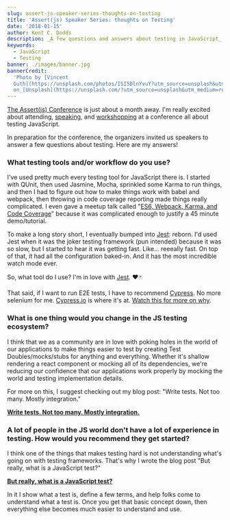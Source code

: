 ```yaml
---
slug: assert-js-speaker-series-thoughts-on-testing
title: 'Assert(js) Speaker Series: thoughts on Testing'
date: '2018-01-15'
author: Kent C. Dodds
description: _A few questions and answers about testing in JavaScript_
keywords:
  - JavaScript
  - Testing
banner: ./images/banner.jpg
bannerCredit:
  'Photo by [Vincent
  Guth](https://unsplash.com/photos/ISI5DlnYvuY?utm_source=unsplash&utm_medium=referral&utm_content=creditCopyText)
  on_[Unsplash](https://unsplash.com/?utm_source=unsplash&utm_medium=referral&utm_content=creditCopyText)'
---
```


[The Assert(js) Conference](https://www.assertjs.com/) is just about a month
away. I'm really excited about attending,
[speaking](https://www.assertjs.com/speakers), and
[workshopping](https://www.assertjs.com/training) at a conference all about
testing JavaScript.

In preparation for the conference, the organizers invited us speakers to answer
a few questions about testing. Here are my answers!

### What testing tools and/or workflow do you use?

I've used pretty much every testing tool for JavaScript there is. I started with
QUnit, then used Jasmine, Mocha, sprinkled some Karma to run things, and then I
had to figure out how to make things work with babel and webpack, then throwing
in code coverage reporting made things really complicated. I even gave a meetup
talk called
"[ES6, Webpack, Karma, and Code Coverage](https://kentcdodds.com/talks/#es6-webpack-karma-and-code-coverage)"
because it was complicated enough to justify a 45 minute demo/tutorial.

To make a long story short, I eventually bumped into
[Jest](https://facebook.github.io/jest): reborn. I'd used Jest when it was the
joker testing framework (pun intended) because it was so slow, but I started to
hear it was getting fast. Like... reeeally fast. On top of that, it had all the
configuration baked-in. And it has the most incredible watch mode ever.

So, what tool do I use? I'm in love with
[Jest](https://facebook.github.io/jest). ❤️🃏

That said, if I want to run E2E tests, I have to recommend
[Cypress](https://www.cypress.io/). No more selenium for me.
[Cypress.io](https://medium.com/u/47c842e55929) is where it's at.
[Watch this for more on why](https://www.youtube.com/watch?v=lK_ihqnQQEM).

### What is one thing would you change in the JS testing ecosystem?

I think that we as a community are in love with poking holes in the world of our
applications to make things easier to test by creating Test Doubles/mocks/stubs
for anything and everything. Whether it's shallow rendering a react component or
mocking all of its dependencies, we're reducing our confidence that our
applications work properly by mocking the world and testing implementation
details.

For more on this, I suggest checking out my blog post: "Write tests. Not too
many. Mostly integration."

[**Write tests. Not too many. Mostly integration.**](/blog/write-tests)

### A lot of people in the JS world don't have a lot of experience in testing. How would you recommend they get started?

I think one of the things that makes testing hard is not understanding what's
going on with testing frameworks. That's why I wrote the blog post "But really,
what is a JavaScript test?"

[**But really, what is a JavaScript test?**](/blog/but-really-what-is-a-javascript-test)

In it I show what a test is, define a few terms, and help folks come to
understand what a test is. Once you get that basic concept down, then everything
else becomes much easier to understand and use.
